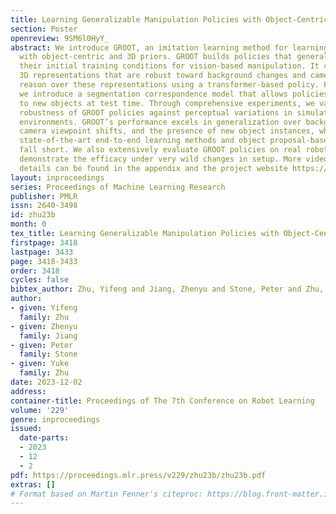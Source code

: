 ```yaml
---
title: Learning Generalizable Manipulation Policies with Object-Centric 3D Representations
section: Poster
openreview: 9SM6l0HyY_
abstract: We introduce GROOT, an imitation learning method for learning robust policies
  with object-centric and 3D priors. GROOT builds policies that generalize beyond
  their initial training conditions for vision-based manipulation. It constructs object-centric
  3D representations that are robust toward background changes and camera views and
  reason over these representations using a transformer-based policy. Furthermore,
  we introduce a segmentation correspondence model that allows policies to generalize
  to new objects at test time. Through comprehensive experiments, we validate the
  robustness of GROOT policies against perceptual variations in simulated and real-world
  environments. GROOT’s performance excels in generalization over background changes,
  camera viewpoint shifts, and the presence of new object instances, whereas both
  state-of-the-art end-to-end learning methods and object proposal-based approaches
  fall short. We also extensively evaluate GROOT policies on real robots, where we
  demonstrate the efficacy under very wild changes in setup. More videos and model
  details can be found in the appendix and the project website https://ut-austin-rpl.github.io/GROOT.
layout: inproceedings
series: Proceedings of Machine Learning Research
publisher: PMLR
issn: 2640-3498
id: zhu23b
month: 0
tex_title: Learning Generalizable Manipulation Policies with Object-Centric 3D Representations
firstpage: 3418
lastpage: 3433
page: 3418-3433
order: 3418
cycles: false
bibtex_author: Zhu, Yifeng and Jiang, Zhenyu and Stone, Peter and Zhu, Yuke
author:
- given: Yifeng
  family: Zhu
- given: Zhenyu
  family: Jiang
- given: Peter
  family: Stone
- given: Yuke
  family: Zhu
date: 2023-12-02
address:
container-title: Proceedings of The 7th Conference on Robot Learning
volume: '229'
genre: inproceedings
issued:
  date-parts:
  - 2023
  - 12
  - 2
pdf: https://proceedings.mlr.press/v229/zhu23b/zhu23b.pdf
extras: []
# Format based on Martin Fenner's citeproc: https://blog.front-matter.io/posts/citeproc-yaml-for-bibliographies/
---
```

